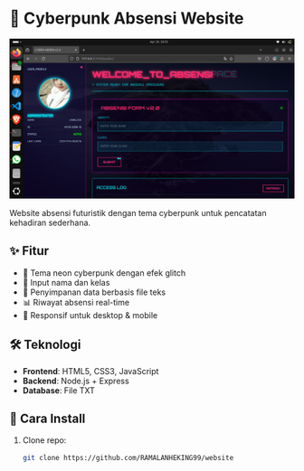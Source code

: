 # 🔮 Cyberpunk Absensi Website

![Preview](website/hot.png) 

Website absensi futuristik dengan tema cyberpunk untuk pencatatan kehadiran sederhana.

## ✨ Fitur
- 🌌 Tema neon cyberpunk dengan efek glitch
- 📝 Input nama dan kelas
- 💾 Penyimpanan data berbasis file teks
- 📊 Riwayat absensi real-time
- 📱 Responsif untuk desktop & mobile

## 🛠 Teknologi
- **Frontend**: HTML5, CSS3, JavaScript
- **Backend**: Node.js + Express
- **Database**: File TXT

## 🚀 Cara Install
1. Clone repo:
   ```bash
   git clone https://github.com/RAMALANHEKING99/website
